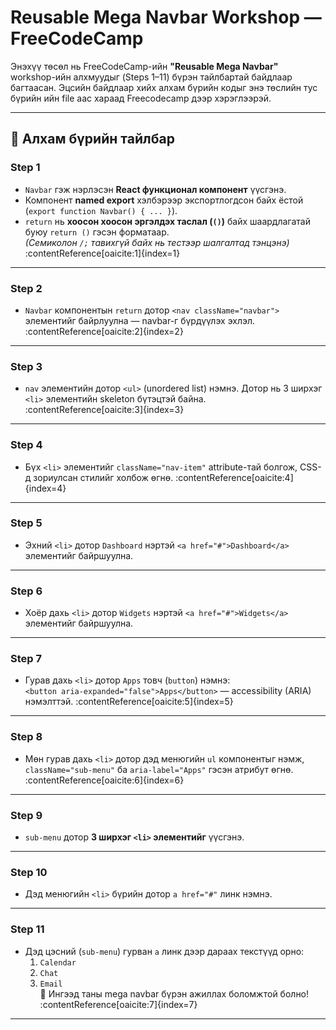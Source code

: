 # Reusable Mega Navbar Workshop — FreeCodeCamp

Энэхүү төсөл нь FreeCodeCamp-ийн **"Reusable Mega Navbar"** workshop-ийн алхмуудыг (Steps 1–11) бүрэн тайлбартай байдлаар багтаасан. Эцсийн байдлаар хийх алхам бүрийн кодыг энэ төслийн тус бүрийн ийн file аас хараад Freecodecamp дээр хэрэглээрэй. 

---

## 🧠 Алхам бүрийн тайлбар

### **Step 1**  
- `Navbar` гэж нэрлэсэн **React функционал компонент** үүсгэнэ.  
- Компонент **named export** хэлбэрээр экспортлогдсон байх ёстой (`export function Navbar() { ... }`).  
- `return` нь **хоосон хоосон эргэлдэх таслал (`()`)** байх шаардлагатай буюу `return ()` гэсэн форматаар.  
  *(Семиколон `/;` тавихгүй байх нь тестээр шалгалтад тэнцэнэ)* :contentReference[oaicite:1]{index=1}

---

### **Step 2**  
- `Navbar` компонентын `return` дотор `<nav className="navbar">` элементийг байрлуулна — navbar-г бүрдүүлэх эхлэл. :contentReference[oaicite:2]{index=2}

---

### **Step 3**  
- `nav` элементийн дотор `<ul>` (unordered list) нэмнэ. Дотор нь 3 ширхэг `<li>` элементийн skeleton бүтэцтэй байна. :contentReference[oaicite:3]{index=3}

---

### **Step 4**  
- Бүх `<li>` элементийг `className="nav-item"` attribute-тай болгож, CSS-д зориулсан стилийг холбож өгнө. :contentReference[oaicite:4]{index=4}

---

### **Step 5**  
- Эхний `<li>` дотор `Dashboard` нэртэй `<a href="#">Dashboard</a>` элементийг байршуулна.

---

### **Step 6**  
- Хоёр дахь `<li>` дотор `Widgets` нэртэй `<a href="#">Widgets</a>` элементийг байршуулна.

---

### **Step 7**  
- Гурав дахь `<li>` дотор `Apps` товч (`button`) нэмнэ:  
  `<button aria-expanded="false">Apps</button>` — accessibility (ARIA) нэмэлттэй. :contentReference[oaicite:5]{index=5}

---

### **Step 8**  
- Мөн гурав дахь `<li>` дотор дэд менюгийн `ul` компонентыг нэмж, `className="sub-menu"` ба `aria-label="Apps"` гэсэн атрибут өгнө. :contentReference[oaicite:6]{index=6}

---

### **Step 9**  
- `sub-menu` дотор **3 ширхэг `<li>` элементийг** үүсгэнэ.

---

### **Step 10**  
- Дэд менюгийн `<li>` бүрийн дотор `a href="#"` линк нэмнэ.

---

### **Step 11**  
- Дэд цэсний (`sub-menu`) гурван `a` линк дээр дараах текстүүд орно:  
  1. `Calendar`  
  2. `Chat`  
  3. `Email`  
  🎉 Ингээд таны mega navbar бүрэн ажиллах боломжтой болно! :contentReference[oaicite:7]{index=7}

---

